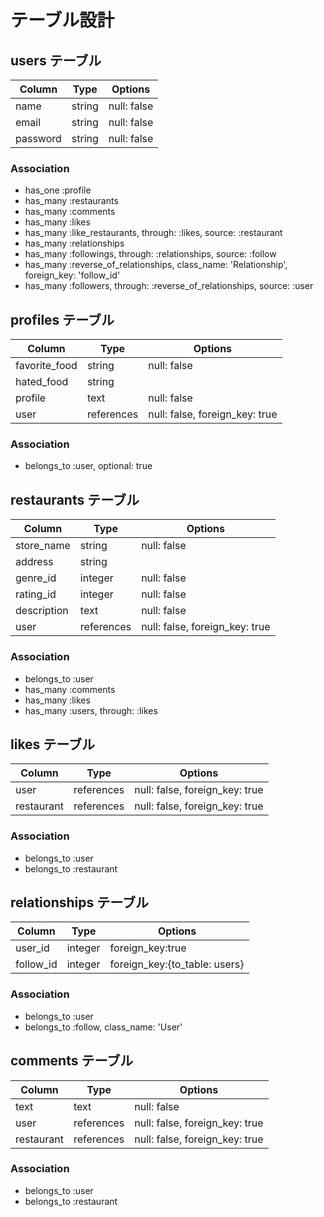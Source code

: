 # テーブル設計

## users テーブル

| Column   | Type   | Options     |
| -------- | ------ | ----------- |
| name     | string | null: false |
| email    | string | null: false |
| password | string | null: false |

### Association

- has_one :profile
- has_many :restaurants
- has_many :comments
- has_many :likes
- has_many :like_restaurants, through: :likes, source: :restaurant
- has_many :relationships
- has_many :followings, through: :relationships, source: :follow
- has_many :reverse_of_relationships, class_name: 'Relationship', foreign_key: 'follow_id'
- has_many :followers, through: :reverse_of_relationships, source: :user

## profiles テーブル

| Column        | Type       | Options                        |
| ------------- | ---------- | ------------------------------ |
| favorite_food | string     | null: false                    |
| hated_food    | string     |                                |
| profile       | text       | null: false                    |
| user          | references | null: false, foreign_key: true |

### Association

- belongs_to :user, optional: true

## restaurants テーブル

| Column      | Type       | Options                        |
| ----------- | ---------- | ------------------------------ |
| store_name  | string     | null: false                    |
| address     | string     |                                |
| genre_id    | integer    | null: false                    |
| rating_id   | integer    | null: false                    |
| description | text       | null: false                    |
| user        | references | null: false, foreign_key: true |

### Association

- belongs_to :user
- has_many :comments
- has_many :likes
- has_many :users, through: :likes

## likes テーブル

| Column     | Type       | Options                        |
| ---------- | ---------- | ------------------------------ |
| user       | references | null: false, foreign_key: true |
| restaurant | references | null: false, foreign_key: true |

### Association

- belongs_to :user
- belongs_to :restaurant

## relationships テーブル

| Column    | Type    | Options                       |
| --------- | ------- | ----------------------------- |
| user_id   | integer | foreign_key:true              |
| follow_id | integer | foreign_key:{to_table: users} |

### Association

- belongs_to :user
- belongs_to :follow, class_name: 'User'

## comments テーブル

| Column     | Type       | Options                        |
| ---------- | ---------- | ------------------------------ |
| text       | text       | null: false                    |
| user       | references | null: false, foreign_key: true |
| restaurant | references | null: false, foreign_key: true |

### Association

- belongs_to :user
- belongs_to :restaurant